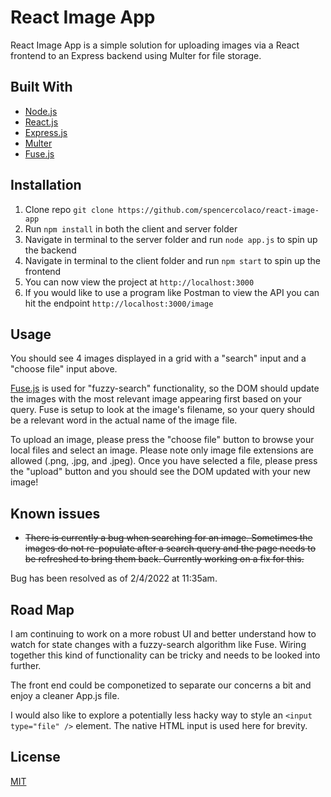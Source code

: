 # React Image App

React Image App is a simple solution for uploading images via a React frontend to an Express backend using Multer for file storage.

## Built With

* [Node.js](https://nodejs.org)
* [React.js](https://reactjs.org/)
* [Express.js](https://expressjs.com/)
* [Multer](http://expressjs.com/en/resources/middleware/multer.html)
* [Fuse.js](https://fusejs.io/)

## Installation

1. Clone repo `git clone https://github.com/spencercolaco/react-image-app`
2. Run `npm install` in both the client and server folder
3. Navigate in terminal to the server folder and run `node app.js` to spin up the backend
4. Navigate in terminal to the client folder and run `npm start` to spin up the frontend
5. You can now view the project at `http://localhost:3000`
6. If you would like to use a program like Postman to view the API you can hit the endpoint `http://localhost:3000/image`

## Usage
You should see 4 images displayed in a grid with a "search" input and a "choose file" input above. 

[Fuse.js](https://fusejs.io/) is used for "fuzzy-search" functionality, so the DOM should update the images with the most relevant image appearing first based on your query. Fuse is setup to look at the image's filename, so your query should be a relevant word in the actual name of the image file. 

To upload an image, please press the "choose file" button to browse your local files and select an image. Please note only image file extensions are allowed (.png, .jpg, and .jpeg). Once you have selected a file, please press the "upload" button and you should see the DOM updated with your new image!

## Known issues

- ~~There is currently a bug when searching for an image. Sometimes the images do not re-populate after a search query and the page needs to be refreshed to bring them back. Currently working on a fix for this.~~

Bug has been resolved as of 2/4/2022 at 11:35am.

## Road Map
I am continuing to work on a more robust UI and better understand how to watch for state changes with a fuzzy-search algorithm like Fuse. Wiring together this kind of functionality can be tricky and needs to be looked into further.

The front end could be componetized to separate our concerns a bit and enjoy a cleaner App.js file.

I would also like to explore a potentially less hacky way to style an `<input type="file" />` element. The native HTML input is used here for brevity.

## License
[MIT](https://choosealicense.com/licenses/mit/)